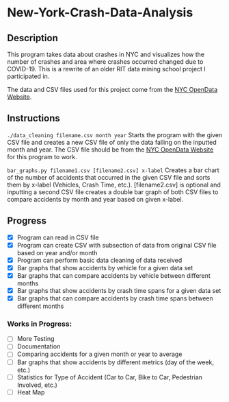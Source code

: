 # New-York-Crash-Data-Analysis

## Description
This program takes data about crashes in NYC and visualizes how the number of crashes and area where crashes occurred changed due to COVID-19. This is a rewrite of an older RIT data mining school project I participated in.

The data and CSV files used for this project come from the [NYC OpenData Website](https://data.cityofnewyork.us/Public-Safety/Motor-Vehicle-Collisions-Crashes/h9gi-nx95).

## Instructions
``` ./data_cleaning filename.csv month year ``` Starts the program with the given CSV file and creates a new CSV file of only the data falling on the inputted month and year. The CSV file should be from the [NYC OpenData Website](https://data.cityofnewyork.us/Public-Safety/Motor-Vehicle-Collisions-Crashes/h9gi-nx95) for this program to work.

``` bar_graphs.py filename1.csv [filename2.csv] x-label ``` Creates a bar chart of the number of accidents that occurred in the given CSV file and sorts them by x-label (Vehicles, Crash Time, etc.). [filename2.csv] is optional and inputting a second CSV file creates a double bar graph of both CSV files to compare accidents by month and year based on given x-label.

## Progress
- [X] Program can read in CSV file
- [X] Program can create CSV with subsection of data from original CSV file
        based on year and/or month
- [X] Program can perform basic data cleaning of data received
- [X] Bar graphs that show accidents by vehicle for a given data set
- [X] Bar graphs that can compare accidents by vehicle between different months
- [X] Bar graphs that show accidents by crash time spans for a given data set
- [X] Bar graphs that can compare accidents by crash time spans between different months
        
### Works in Progress:
- [ ] More Testing
- [ ] Documentation
- [ ] Comparing accidents for a given month or year to average
- [ ] Bar graphs that show accidents by different metrics (day of the week, etc.)
- [ ] Statistics for Type of Accident (Car to Car, Bike to Car, Pedestrian Involved, etc.)
- [ ] Heat Map
